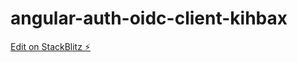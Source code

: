 # angular-auth-oidc-client-kihbax

[Edit on StackBlitz ⚡️](https://stackblitz.com/edit/angular-auth-oidc-client-kihbax)